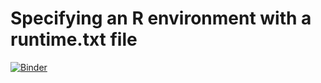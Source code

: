 # Specifying an R environment with a runtime.txt file
[![Binder](https://mybinder.org/badge_logo.svg)](https://mybinder.org/v2/gh/ShamsuzzamanMd/Binder/main?urlpath=rstudio)

